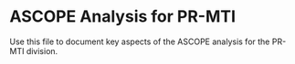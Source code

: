 # ASCOPE Analysis for PR-MTI

Use this file to document key aspects of the ASCOPE analysis for the PR-MTI division.
